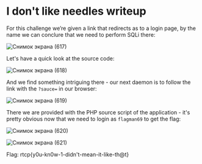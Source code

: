 # I don't like needles writeup

For this challenge we’re given a link that redirects as to a login page, by the name we can conclure that we need to perform SQLi there:

![Снимок экрана (617)](https://user-images.githubusercontent.com/57829161/80566913-b59dc100-89fc-11ea-92c8-8a85d5008271.png)

Let's have a quick look at the source code:

![Снимок экрана (618)](https://user-images.githubusercontent.com/57829161/80566939-be8e9280-89fc-11ea-8132-70e88b61c57a.png)

And we find something intriguing there - our next daemon is to follow the link with the `?sauce=` in our browser:

![Снимок экрана (619)](https://user-images.githubusercontent.com/57829161/80566945-c3534680-89fc-11ea-945f-e6a6f01ef3e4.png)

There we are provided with the PHP source script of the application - it's pretty obvious now that we need to login as `flagman69` to get 
the flag:

![Снимок экрана (620)](https://user-images.githubusercontent.com/57829161/80566949-c64e3700-89fc-11ea-8bf0-11e04a0b5118.png)

![Снимок экрана (621)](https://user-images.githubusercontent.com/57829161/80566956-c8b09100-89fc-11ea-99e6-032bbcce54a1.png)

Flag: rtcp{y0u-kn0w-1-didn't-mean-it-like-th@t}
